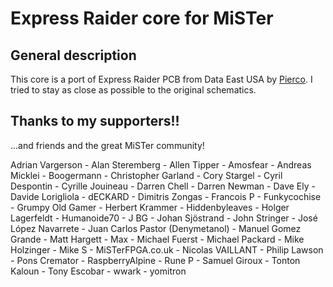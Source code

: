 # Express Raider core for MiSTer

## General description
This core is a port of Express Raider PCB from Data East USA by [Pierco](https://github.com/pcornier). I tried to stay as close as possible to the original schematics.

## Thanks to my supporters!!

...and friends and the great MiSTer community!

Adrian Vargerson -
Alan Steremberg -
Allen Tipper -
Amosfear  -
Andreas Micklei -
Boogermann -
Christopher Garland -
Cory Stargel -
Cyril Despontin -
Cyrille Jouineau -
Darren Chell -
Darren Newman -
Dave Ely -
Davide Lorigliola -
dECKARD -
Dimitris Zongas -
Francois P -
Funkycochise -
Grumpy Old Gamer -
Herbert Krammer -
Hiddenbyleaves -
Holger Lagerfeldt -
Humanoide70  -
J BG -
Johan Sjöstrand -
John Stringer -
José López Navarrete -
Juan Carlos Pastor (Denymetanol) -
Manuel Gomez Grande -
Matt Hargett -
Max -
Michael Fuerst -
Michael Packard -
Mike Holzinger -
Mike S -
MiSTerFPGA.co.uk -
Nicolas VAILLANT -
Philip Lawson -
Pons Cremator -
RaspberryAlpine  -
Rune P -
Samuel Giroux -
Tonton Kaloun -
Tony Escobar -
wwark  -
yomitron

